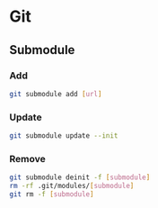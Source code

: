 # Git 

## Submodule

### Add

```sh
git submodule add [url]
```

### Update

```sh
git submodule update --init
```

### Remove

```sh
git submodule deinit -f [submodule]
rm -rf .git/modules/[submodule]
git rm -f [submodule]
```
